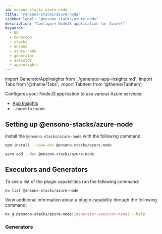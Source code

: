 ```yaml
---
id: ensono-stacks-azure-node
title: "@ensono-stacks/azure-node"
sidebar_label: "@ensono-stacks/azure-node"
description: "Configure NodeJS application for Azure!"
keywords:
  - NX
  - monorepo
  - stacks
  - ensono
  - azure-node
  - generator
  - executor
  - appinsights
---
```


import GeneratorAppInsights from './generator-app-insights.md';
import Tabs from '@theme/Tabs';
import TabItem from '@theme/TabItem';

Configures your NodeJS application to use various Azure services:

- [App Insights](https://www.npmjs.com/package/applicationinsights)
- ...more to come.

## Setting up @ensono-stacks/azure-node

Install the `@ensono-stacks/azure-node` with the following command:

 <Tabs>
  <TabItem value="npm" label="npm">

  ```bash
  npm install --save-dev @ensono-stacks/azure-node
  ```

  </TabItem>
  <TabItem value="yarn" label="yarn">

  ```bash
  yarn add --dev @ensono-stacks/azure-node
  ```

  </TabItem>
 </Tabs>

## Executors and Generators

To see a list of the plugin capabilities run the following command:

```bash
nx list @ensono-stacks/azure-node
```

View additional information about a plugin capability through the following command:
```bash
nx g @ensono-stacks/azure-node:[generator-executor-name] --help
```

### Generators

<GeneratorAppInsights />



